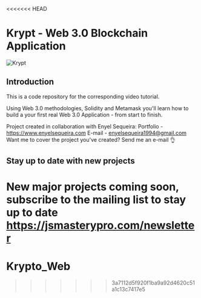 <<<<<<< HEAD
# Krypt - Web 3.0 Blockchain Application
![Krypt](https://i.ibb.co/DVF4tNW/image.png)

## Introduction
This is a code repository for the corresponding video tutorial.

Using Web 3.0 methodologies, Solidity and Metamask you'll learn how to build a your first real Web 3.0 Application - from start to finish.

Project created in collaboration with Enyel Sequeira: 
Portfolio - https://www.enyelsequeira.com
E-mail - enyelsequeira1994@gmail.com
Want me to cover the project you've created? Send me an e-mail 👌

## Stay up to date with new projects
New major projects coming soon, subscribe to the mailing list to stay up to date https://jsmasterypro.com/newsletter
=======
# Krypto_Web
>>>>>>> 3a7112d5f920f1ba9a92d4620c51a1c13c7417e5
